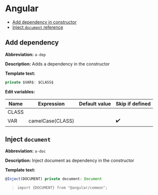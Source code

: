 # Angular

* [Add dependency in constructor](#add-dependency)
* [Inject `document` reference](#inject-document)

## Add dependency

**Abbreviation:** `a-dep`

**Description:** Adds a dependency in the constructor

**Template text:**
```typescript
private $VAR$: $CLASS$
```
**Edit variables:**

| Name  | Expression       | Default value | Skip if defined    |
|-------|------------------|---------------|--------------------|
| CLASS |                  |               |                    |
| VAR   | camelCase(CLASS) |               | :heavy_check_mark: |


## Inject `document`

**Abbreviation:** `a-doc`

**Description:** Inject document as dependency in the constructor

**Template text:**
```typescript
@Inject(DOCUMENT) private document: Document
```

> `import {DOCUMENT} from "@angular/common";`

